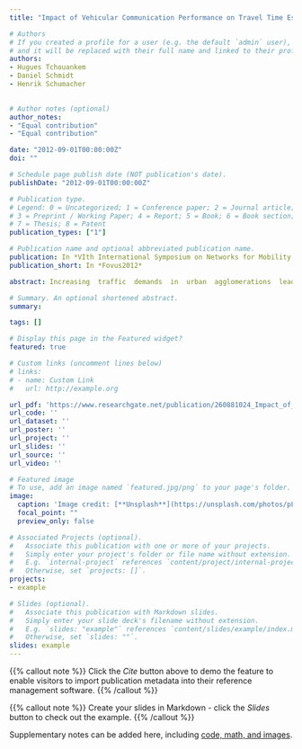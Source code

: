 ```yaml
---
title: "Impact of Vehicular Communication Performance on Travel Time Estimation in Urban Areas"

# Authors
# If you created a profile for a user (e.g. the default `admin` user), write the username (folder name) here 
# and it will be replaced with their full name and linked to their profile.
authors:
- Hugues Tchouankem
- Daniel Schmidt
- Henrik Schumacher
 

# Author notes (optional)
author_notes:
- "Equal contribution"
- "Equal contribution"

date: "2012-09-01T00:00:00Z"
doi: ""

# Schedule page publish date (NOT publication's date).
publishDate: "2012-09-01T00:00:00Z"

# Publication type.
# Legend: 0 = Uncategorized; 1 = Conference paper; 2 = Journal article;
# 3 = Preprint / Working Paper; 4 = Report; 5 = Book; 6 = Book section;
# 7 = Thesis; 8 = Patent
publication_types: ["1"]

# Publication name and optional abbreviated publication name.
publication: In *VIth International Symposium on Networks for Mobility, Stuttgart, Germany*
publication_short: In *Fovus2012*

abstract: Increasing  traffic  demands  in  urban  agglomerations  lead  to  a  variety  of traffic challenges which are reflected in increasing travel times, numbers of stops and pollutant emissions. One of the main challenges in order to counteract these negative effects  is  the  exact  determination  or  estimation  of  travel  times,  which  is  a  basic requirement for each  traffic control  method, especially at urban intersections. In this paper, we present a travel time estimation (TTE) approach for urban areas based on vehicular  communication.  The  impact  of  communication  parameters  such  as transmission range,  message generation  rate  and penetration  rate on  the quality of the  TTE  is  analyzed  using  simulations.  For  this  purpose,  the  performance  of  the vehicle-to-infrastructure-based travel time estimation (V2I-based TTE) is compared to a perfect  TTE provided  by  the simulation  platform. The results  show that, while  the penetration rate  and the  transmission range significantly affect the TTE  accuracy, a message generation  rate of 1 msg/s should be sufficient  if at least 10 % of vehicles are equipped.

# Summary. An optional shortened abstract.
summary: 

tags: []

# Display this page in the Featured widget?
featured: true

# Custom links (uncomment lines below)
# links:
# - name: Custom Link
#   url: http://example.org

url_pdf: 'https://www.researchgate.net/publication/260881024_Impact_of_Vehicular_Communication_Performance_on_Travel_Time_Estimation_in_Urban_Areas'
url_code: ''
url_dataset: ''
url_poster: ''
url_project: ''
url_slides: ''
url_source: ''
url_video: ''

# Featured image
# To use, add an image named `featured.jpg/png` to your page's folder. 
image:
  caption: 'Image credit: [**Unsplash**](https://unsplash.com/photos/pLCdAaMFLTE)'
  focal_point: ""
  preview_only: false

# Associated Projects (optional).
#   Associate this publication with one or more of your projects.
#   Simply enter your project's folder or file name without extension.
#   E.g. `internal-project` references `content/project/internal-project/index.md`.
#   Otherwise, set `projects: []`.
projects:
- example

# Slides (optional).
#   Associate this publication with Markdown slides.
#   Simply enter your slide deck's filename without extension.
#   E.g. `slides: "example"` references `content/slides/example/index.md`.
#   Otherwise, set `slides: ""`.
slides: example
---
```


{{% callout note %}}
Click the *Cite* button above to demo the feature to enable visitors to import publication metadata into their reference management software.
{{% /callout %}}

{{% callout note %}}
Create your slides in Markdown - click the *Slides* button to check out the example.
{{% /callout %}}

Supplementary notes can be added here, including [code, math, and images](https://wowchemy.com/docs/writing-markdown-latex/).


